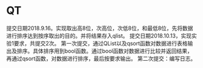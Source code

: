 # QT
提交日期2018.9.16。实现取出高8位，次高位，次低8位，和最低8位，先将数据进行排序达到按序取出的目的。并将结果存入qlist。
提交日期2018.10.13，实现实验1要求，共提交2次。 第一次提交，通过QList以及qsort函数对数据进行表格输出及排序。具体排序用到bool函数。通过bool函数对数据进行比较并返回结果，再通过qsort函数，对数据进行排序，最后按要求输出。 第二次提交：编写日志。
